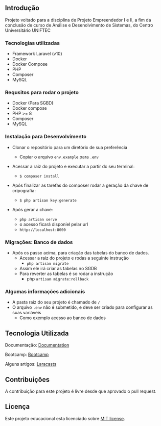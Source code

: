 ## Introdução

Projeto voltado para a disciplina de Projeto Empreendedor I e II, a fim da conclusão de curso de Análise e
Desenolvimento de Sistemas, do Centro Universitário UNIFTEC

### Tecnologias utilizadas 

* Framework Laravel (v10)
* Docker 
* Docker Compose
* PHP
* Composer
* MySQL

### Requsitos para rodar o projeto

* Docker (Para SGBD)
* Docker compose
* PHP >= 8
* Composer
* MySQL

### Instalação para Desenvolvimento

* Clonar o repositório para um diretório de sua preferência
    * Copiar o arquivo `env.example` para `.env`
  
* Acessar a raiz do projeto e executar a partir do seu terminal:
    * `$ composer install`  

* Após finalizar as tarefas do composer rodar a geração da chave de cripografia:
    * `$ php artisan key:generate`

* Após gerar a chave:
    * `php artisan serve`
    * o acesso ficará disponíel pelar url
    * `http://localhost:8000`

### Migrações: Banco de dados
* Após os passo acima, para criação das tabelas do banco de dados.
  * Acessar a raiz do projeto e rodas a seguinte instrução
    * `php artisan migrate`
  * Assim ele irá criar as tabelas no SGDB
  * Para reverter as tabelas é so rodar a instrução
    * php `artisan migrate:rollback`

### Algumas informações adicionais
* A pasta raiz do seu projeto é chamado de `/`
* O arquivo `.env` não é submetido, e deve ser criado para configurar as suas variáveis
  * Como exemplo acesso ao banco de dados

## Tecnologia Utilizada

Documentação: [Documentation](https://laravel.com/docs)

Bootcamp: [Bootcamp](https://bootcamp.laravel.com)

Alguns artigos: [Laracasts](https://laracasts.com)

## Contribuições

A contribuição para este projeto é livre desde que aprovado o pull request.

## Licença

Este projeto educacional esta licenciado sobre [MIT license](https://opensource.org/licenses/MIT).
